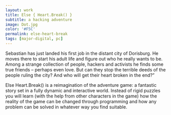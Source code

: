 ```yaml
---
layout: work
title: Else { Heart.Break() }
subtitle: a hacking adventure
image: Dot.jpg
color: '#F5C'
permalink: else-heart-break
tags: [major-digital, pc]
---
```


Sebastian has just landed his first job in the distant city of Dorisburg. He moves there to start his adult life and figure out who he really wants to be. Among a strange collection of people, hackers and activists he finds some true friends – perhaps even love. But can they stop the terrible deeds of the people ruling the city? And who will get their heart broken in the end?”

Else Heart.Break() is a reimagination of the adventure game: a fantastic story set in a fully dynamic and interactive world. Instead of rigid puzzles you will learn (with the help from other characters in the game) how the reality of the game can be changed through programming and how any problem can be solved in whatever way you find suitable.
